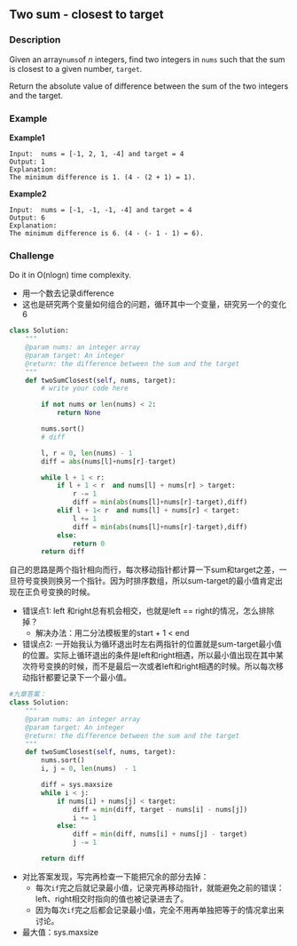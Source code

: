 ## Two sum - closest to target

### Description

Given an array`nums`of _n_ integers, find two integers in `nums` such that the sum is closest to a given number, `target`.

Return the absolute value of difference between the sum of the two integers and the target.

### Example

**Example1**

```
Input:  nums = [-1, 2, 1, -4] and target = 4
Output: 1
Explanation:
The minimum difference is 1. (4 - (2 + 1) = 1).
```

**Example2**

```
Input:  nums = [-1, -1, -1, -4] and target = 4
Output: 6
Explanation:
The minimum difference is 6. (4 - (- 1 - 1) = 6).
```

### Challenge

Do it in O\(nlogn\) time complexity.

* 用一个数去记录difference
* 这也是研究两个变量如何组合的问题，循环其中一个变量，研究另一个的变化
  6

```py
class Solution:
    """
    @param nums: an integer array
    @param target: An integer
    @return: the difference between the sum and the target
    """
    def twoSumClosest(self, nums, target):
        # write your code here

        if not nums or len(nums) < 2:
            return None

        nums.sort()
        # diff 

        l, r = 0, len(nums) - 1 
        diff = abs(nums[l]+nums[r]-target)

        while l + 1 < r:
            if l + 1 < r  and nums[l] + nums[r] > target:
                r -= 1
                diff = min(abs(nums[l]+nums[r]-target),diff)
            elif l + 1< r  and nums[l] + nums[r] < target:
                l += 1
                diff = min(abs(nums[l]+nums[r]-target),diff)
            else:
                return 0
        return diff
```

自己的思路是两个指针相向而行，每次移动指针都计算一下sum和target之差，一旦符号变换则换另一个指针。因为时排序数组，所以sum-target的最小值肯定出现在正负号变换的时候。

* 错误点1: left 和right总有机会相交，也就是left == right的情况，怎么排除掉？ 
  * 解决办法：用二分法模板里的start + 1 &lt; end
* 错误点2: 一开始我认为循环退出时左右两指针的位置就是sum-target最小值的位置。实际上循环退出的条件是left和right相遇，所以最小值出现在其中某次符号变换的时候，而不是最后一次或者left和right相遇的时候。所以每次移动指针都要记录下一个最小值。

```py
#九章答案：
class Solution:
    """
    @param nums: an integer array
    @param target: An integer
    @return: the difference between the sum and the target
    """
    def twoSumClosest(self, nums, target):
        nums.sort()
        i, j = 0, len(nums)  - 1

        diff = sys.maxsize
        while i < j:
            if nums[i] + nums[j] < target:
                diff = min(diff, target - nums[i] - nums[j])
                i += 1
            else:
                diff = min(diff, nums[i] + nums[j] - target)
                j -= 1

        return diff
```
- 对比答案发现，写完再检查一下能把冗余的部分去掉：
    - 每次``if``完之后就记录最小值，记录完再移动指针，就能避免之前的错误：left、right相交时指向的值也被记录进去了。
    - 因为每次``if``完之后都会记录最小值，完全不用再单独把等于的情况拿出来讨论。
- 最大值：sys.maxsize


